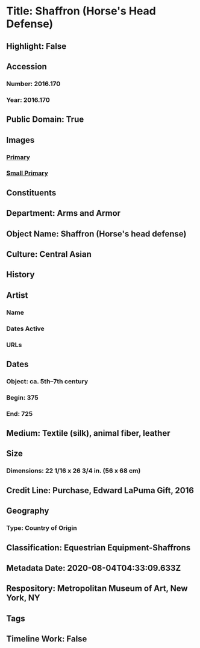 # Title: Shaffron (Horse's Head Defense)
## Highlight: False
## Accession
### Number: 2016.170
### Year: 2016.170
## Public Domain: True
## Images
### [Primary](https://images.metmuseum.org/CRDImages/aa/original/ARMS.Tashi.1.002.jpg)
### [Small Primary](https://images.metmuseum.org/CRDImages/aa/web-large/ARMS.Tashi.1.002.jpg)
## Constituents
## Department: Arms and Armor
## Object Name: Shaffron (Horse's head defense)
## Culture: Central Asian
## History
## Artist
### Name
### Dates Active
### URLs
## Dates
### Object: ca. 5th–7th century
### Begin: 375
### End: 725
## Medium: Textile (silk), animal fiber, leather
## Size
### Dimensions: 22 1/16 x 26 3/4 in. (56 x 68 cm)
## Credit Line: Purchase, Edward LaPuma Gift, 2016
## Geography
### Type: Country of Origin
## Classification: Equestrian Equipment-Shaffrons
## Metadata Date: 2020-08-04T04:33:09.633Z
## Respository: Metropolitan Museum of Art, New York, NY
## Tags
## Timeline Work: False